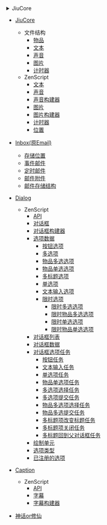 <details>
<summary>JiuCore</summary>
    <details>
        <summary>文件结构</summary>
        111
    </details>
</details>

* [JiuCore](mods/JiuCore/README.md)
  * 文件结构
    * [物品](mods/JiuCore/storage/itemstack.md)
    * [文本](mods/JiuCore/storage/text.md)
    * [声音](mods/JiuCore/storage/sound.md)
    * [图片](mods/JiuCore/storage/image.md)
    * [计时器](mods/JiuCore/storage/timer.md)
  * ZenScript
    * [文本](mods/JiuCore/zs/core.Text.md)
    * [声音](mods/JiuCore/zs/core.Sound.md)
    * [声音构建器](mods/JiuCore/zs/core.sound.Builder.md)
    * [图片](mods/JiuCore/zs/core.Image.md)
    * [图片构建器](mods/JiuCore/zs/core.image.Builder.md)
    * [计时器](mods/JiuCore/zs/core.Timer.md)
    * [位置](mods/JiuCore/zs/core.Pos.md)


* [Inbox(原Email)](mods/Inbox/README.md)
  * [存储位置](mods/Inbox/storage_paths.md)
  * [事件邮件](mods/Inbox/event_email.md)
  * [定时邮件](mods/Inbox/scheduled_email.md)
  * [邮件附件](mods/Inbox/attachment.md)
  * [邮件存储结构](mods/Inbox/storage.md)


* [Dialog](mods/Dialog/README.md)
    * ZenScript
        * [API](mods/Dialog/zs/dialog.API.md)
        * [对话框](mods/Dialog/zs/dialog.Dialog.md)
        * [对话框构建器](mods/Dialog/zs/dialog.api.Builder.md)
        * [选项数据](mods/Dialog/zs/dialog.Data.md)
          * [按钮选项](mods/Dialog/zs/datas/dialog.option.Button.md)
          * [多选项](mods/Dialog/zs/datas/dialog.option.Checkbox.md)
          * [物品多选选项](mods/Dialog/zs/datas/dialog.option.ItemCheckbox.md)
          * [物品单选选项](mods/Dialog/zs/datas/dialog.option.ItemRadioButton.md)
          * [多标题选项](mods/Dialog/zs/datas/dialog.option.MultiTitle.md)
          * [单选项](mods/Dialog/zs/datas/dialog.option.RadioButton.md)
          * [文本输入选项](mods/Dialog/zs/datas/dialog.option.Text.md)
          * [限时选项](mods/Dialog/zs/datas/dialog.option.Timer.md)
              * [限时多选选项](mods/Dialog/zs/datas/timer/dialog.option.timer.Checkbox.md)
              * [限时物品多选选项](mods/Dialog/zs/datas/timer/dialog.option.timer.ItemCheckbox.md)
              * [限时单选选项](mods/Dialog/zs/datas/timer/dialog.option.timer.RadioButton.md)
              * [限时物品单选选项](mods/Dialog/zs/datas/timer/dialog.option.timer.ItemRadioButton.md)
        * [对话框列表](mods/Dialog/zs/dialog.api.List.md)
        * [对话框数据](mods/Dialog/zs/dialog.api.Operation.md)
        * [对话框选项任务](mods/Dialog/zs/dialog.option.Task.md)
          * [按钮任务](mods/Dialog/zs/tasks/dialog.option.task.Button.md)
          * [文本输入任务](mods/Dialog/zs/tasks/dialog.option.task.Text.md)
          * [单选项任务](mods/Dialog/zs/tasks/dialog.option.task.RadioButton.md)
          * [物品单选项任务](mods/Dialog/zs/tasks/dialog.option.task.radio_button.Item.md)
          * [多选项选择任务](mods/Dialog/zs/tasks/dialog.option.task.checkbox.Check.md)
          * [多选项提交任务](mods/Dialog/zs/tasks/dialog.option.task.checkbox.Confirm.md)
          * [物品多选项选择任务](mods/Dialog/zs/tasks/dialog.option.task.checkbox.item.Check.md)
          * [物品多选提交任务](mods/Dialog/zs/tasks/dialog.option.task.checkbox.item.Confirm.md)
          * [多标题项改变标题任务](mods/Dialog/zs/tasks/dialog.option.task.multi_title.Change.md)
          * [多标题项关闭任务](mods/Dialog/zs/tasks/dialog.option.task.multi_title.Close.md)
          * [多标题回到父对话框任务](mods/Dialog/zs/tasks/dialog.option.task.multi_title.Parent.md)
        * [绘制单元](mods/Dialog/zs/dialog.Draw.md)
        * [选项类型](mods/Dialog/zs/dialog.Type.md)
        * [已注册的选项](mods/Dialog/zs/dialog.Options.md)


* [Caption](mods/Caption/README.md)
  * ZenScript
    * [API](mods/Caption/zs/caption.API.md)
    * [字幕](mods/Caption/zs/caption.Caption.md)
    * [字幕构建器](mods/Caption/zs/caption.Builder.md)


* [神话or修仙](other/神话&修仙.md)
